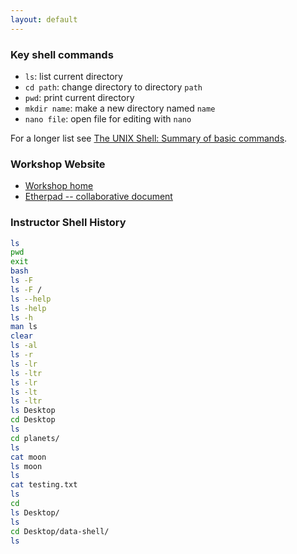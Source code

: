```yaml
---
layout: default
---
```

### Key shell commands

- ```ls```: list current directory
- ```cd path```: change directory to directory ```path```
- ```pwd```: print current directory
- ```mkdir name```: make a new directory named ```name```
- ```nano file```: open file for editing with ```nano```

For a longer list see [The UNIX Shell: Summary of basic commands](https://swcarpentry.github.io/shell-novice/reference/).

### Workshop Website
- [Workshop home](https://carpentries-uconn.github.io/2020-01-13-uconn/)
- [Etherpad -- collaborative document](https://pad.carpentries.org/2020-01-13-uconn)


### Instructor Shell History


```bash
ls
pwd
exit
bash
ls -F
ls -F /
ls --help
ls -help
ls -h
man ls
clear
ls -al
ls -r
ls -lr
ls -ltr
ls -lr
ls -lt
ls -ltr
ls Desktop
cd Desktop
ls
cd planets/
ls
cat moon
ls moon
ls
cat testing.txt
ls
cd
ls Desktop/
ls
cd Desktop/data-shell/
ls
```

